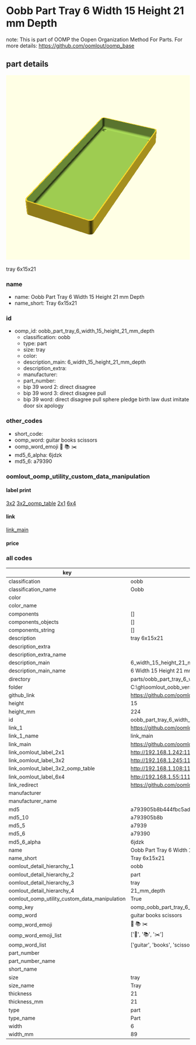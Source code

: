 # Oobb Part Tray 6 Width 15 Height 21 mm Depth  

note: This is part of OOMP the Oopen Organization Method For Parts. For more details: https://github.com/oomlout/oomp_base

##  part details
  

[![](3dpr.png)](3dpr.png)

tray 6x15x21



### name
* name: Oobb Part Tray 6 Width 15 Height 21 mm Depth
* name_short: Tray 6x15x21 
### id
* oomp_id: oobb_part_tray_6_width_15_height_21_mm_depth
  * classification: oobb
  * type: part
  * size: tray
  * color: 
  * description_main: 6_width_15_height_21_mm_depth
  * description_extra: 
  * manufacturer: 
  * part_number: 
  * bip 39 word 2: direct disagree
  * bip 39 word 3: direct disagree pull
  * bip 39 word: direct disagree pull sphere pledge birth law dust imitate door six apology

### other_codes
* short_code: 
* oomp_word: guitar books scissors
* oomp_word_emoji :guitar: :books: :scissors:
* md5_6_alpha: 6jdzk
* md5_6: a79390






### oomlout_oomp_utility_custom_data_manipulation
#### label print
[3x2](http://192.168.1.245:1112/?label=oomp%206jdzk)
[3x2_oomp_table](http://192.168.1.108:1112/?label=oomp%206jdzk)
[2x1](http://192.168.1.242:1112/?label=oomp%206jdzk)
[6x4](http://192.168.1.55:1112/?label=oomp%206jdzk)    

#### link

[link_main](https://github.com/oomlout/oomlout_oobb_version_4_generated_parts/tree/main/navigation_oomp/oobb/part/tray/6_width_15_height_21_mm_depth/part)                              

#### price







### all codes 
| key | value |  
| --- | --- |  
| classification | oobb |  
| classification_name | Oobb |  
| color |  |  
| color_name |  |  
| components | [] |  
| components_objects | [] |  
| components_string | [] |  
| description | tray 6x15x21 |  
| description_extra |  |  
| description_extra_name |  |  
| description_main | 6_width_15_height_21_mm_depth |  
| description_main_name | 6 Width 15 Height 21 mm Depth |  
| directory | parts/oobb_part_tray_6_width_15_height_21_mm_depth |  
| folder | C:\gh\oomlout_oobb_version_4_generated_parts\parts\oobb_part_tray_6_width_15_height_21_mm_depth |  
| github_link | https://github.com/oomlout/oomlout_oomp_part_src/tree/main/parts/oobb_part_tray_6_width_15_height_21_mm_depth |  
| height | 15 |  
| height_mm | 224 |  
| id | oobb_part_tray_6_width_15_height_21_mm_depth |  
| link_1 | https://github.com/oomlout/oomlout_oobb_version_4_generated_parts/tree/main/navigation_oomp/oobb/part/tray/6_width_15_height_21_mm_depth/part |  
| link_1_name | link_main |  
| link_main | https://github.com/oomlout/oomlout_oobb_version_4_generated_parts/tree/main/navigation_oomp/oobb/part/tray/6_width_15_height_21_mm_depth/part |  
| link_oomlout_label_2x1 | http://192.168.1.242:1112/?label=oomp%206jdzk |  
| link_oomlout_label_3x2 | http://192.168.1.245:1112/?label=oomp%206jdzk |  
| link_oomlout_label_3x2_oomp_table | http://192.168.1.108:1112/?label=oomp%206jdzk |  
| link_oomlout_label_6x4 | http://192.168.1.55:1112/?label=oomp%206jdzk |  
| link_redirect | https://github.com/oomlout/oomlout_oobb_version_4_generated_parts/tree/main/parts/oobb_tray_06_15_21 |  
| manufacturer |  |  
| manufacturer_name |  |  
| md5 | a793905b8b444fbc5ad34d175a8fb1f4 |  
| md5_10 | a793905b8b |  
| md5_5 | a7939 |  
| md5_6 | a79390 |  
| md5_6_alpha | 6jdzk |  
| name | Oobb Part Tray 6 Width 15 Height 21 mm Depth |  
| name_short | Tray 6x15x21  |  
| oomlout_detail_hierarchy_1 | oobb |  
| oomlout_detail_hierarchy_2 | part |  
| oomlout_detail_hierarchy_3 | tray |  
| oomlout_detail_hierarchy_4 | 21_mm_depth |  
| oomlout_oomp_utility_custom_data_manipulation | True |  
| oomp_key | oomp_oobb_part_tray_6_width_15_height_21_mm_depth |  
| oomp_word | guitar books scissors |  
| oomp_word_emoji | :guitar: :books: :scissors: |  
| oomp_word_emoji_list | [':guitar:', ':books:', ':scissors:'] |  
| oomp_word_list | ['guitar', 'books', 'scissors'] |  
| part_number |  |  
| part_number_name |  |  
| short_name |  |  
| size | tray |  
| size_name | Tray |  
| thickness | 21 |  
| thickness_mm | 21 |  
| type | part |  
| type_name | Part |  
| width | 6 |  
| width_mm | 89 |  
